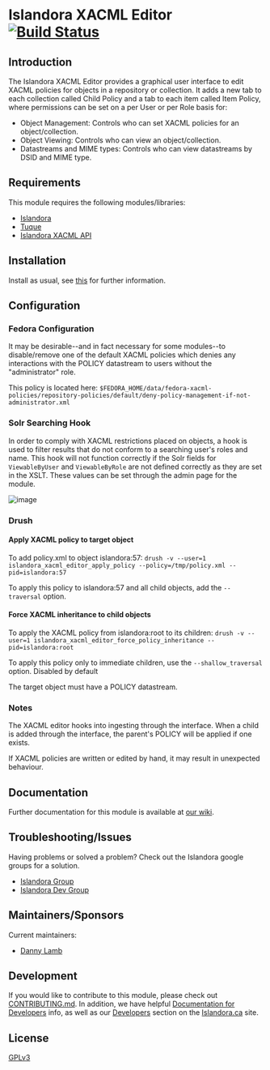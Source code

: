 # Islandora XACML Editor [![Build Status](https://travis-ci.org/Islandora/islandora_xacml_editor.png?branch=7.x)](https://travis-ci.org/Islandora/islandora_xacml_editor)

## Introduction

The Islandora XACML Editor provides a graphical user interface to edit XACML policies for objects in a repository or collection. It adds a new tab to each collection called Child Policy and a tab to each item called Item Policy, where permissions can be set on a per User or per Role basis for:

* Object Management: Controls who can set XACML policies for an object/collection.
* Object Viewing: Controls who can view an object/collection.
* Datastreams and MIME types: Controls who can view datastreams by DSID and MIME type.

## Requirements

This module requires the following modules/libraries:

* [Islandora](https://github.com/islandora/islandora)
* [Tuque](https://github.com/islandora/tuque)
* [Islandora XACML API](https://github.com/Islandora/islandora_xacml_editor/tree/7.x/api)

## Installation

Install as usual, see [this](https://drupal.org/documentation/install/modules-themes/modules-7) for further information.

## Configuration

### Fedora Configuration

It may be desirable--and in fact necessary for some modules--to disable/remove one of the default XACML policies which denies any interactions with the POLICY datastream to users without the "administrator" role.

This policy is located here:
`$FEDORA_HOME/data/fedora-xacml-policies/repository-policies/default/deny-policy-management-if-not-administrator.xml`

### Solr Searching Hook

In order to comply with XACML restrictions placed on objects, a hook is used to filter results that do not conform to a searching user's roles and name. This hook will not function correctly if the Solr fields for `ViewableByUser` and `ViewableByRole` are not defined correctly as they are set in the XSLT. These values can be set through the admin page for the module.

![image](https://cloud.githubusercontent.com/assets/2371345/9816201/d7e9a1e6-5871-11e5-90a0-51381eaf8fcb.png)

### Drush 

#### Apply XACML policy to target object

To add policy.xml to object islandora:57:
`drush -v --user=1 islandora_xacml_editor_apply_policy --policy=/tmp/policy.xml --pid=islandora:57`

To apply this policy to islandora:57 and all child objects, add the `--traversal` option.

#### Force XACML inheritance to child objects

To apply the XACML policy from islandora:root to its children:
`drush -v --user=1 islandora_xacml_editor_force_policy_inheritance --pid=islandora:root`

To apply this policy only to immediate children, use the `--shallow_traversal` option. Disabled by default

The target object must have a POLICY datastream.

### Notes

The XACML editor hooks into ingesting through the interface. When a child is added through the interface, the parent's POLICY will be applied if one exists.

If XACML policies are written or edited by hand, it may result in unexpected behaviour.

## Documentation

Further documentation for this module is available at [our wiki](https://wiki.duraspace.org/display/ISLANDORA/XACML+Editor).

## Troubleshooting/Issues

Having problems or solved a problem? Check out the Islandora google groups for a solution.

* [Islandora Group](https://groups.google.com/forum/?hl=en&fromgroups#!forum/islandora)
* [Islandora Dev Group](https://groups.google.com/forum/?hl=en&fromgroups#!forum/islandora-dev)

## Maintainers/Sponsors

Current maintainers:

* [Danny Lamb](https://github.com/dannylamb)

## Development

If you would like to contribute to this module, please check out [CONTRIBUTING.md](CONTRIBUTING.md). In addition, we have helpful [Documentation for Developers](https://github.com/Islandora/islandora/wiki#wiki-documentation-for-developers) info, as well as our [Developers](https://islandora.ca/developers) section on the [Islandora.ca](https://islandora.ca) site.

## License

[GPLv3](http://www.gnu.org/licenses/gpl-3.0.txt)

